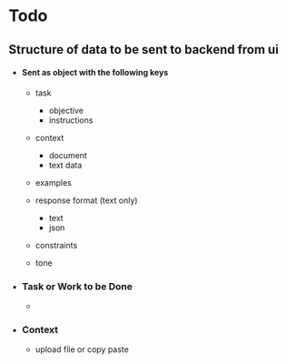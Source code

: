 # Todo

## Structure of data to be sent to backend from ui

  - #### Sent as object with the following keys

    - task
      - objective
      - instructions

    - context
      - document
      - text data

    - examples

    - response format (text only)
      - text
      - json

    - constraints
      
    - tone


- ### Task or Work to be Done

  -

- ### Context

  - upload file or copy paste
